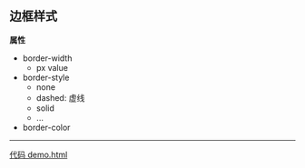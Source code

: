 ## 边框样式

**属性**

- border-width
  - px value
- border-style
  - none
  - dashed: 虚线
  - solid
  - ...
- border-color

---

[代码 demo.html](../../css_part/border_style/demo.html)